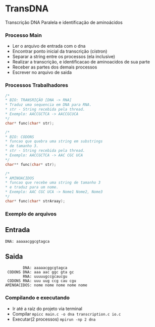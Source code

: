 # TransDNA
Transcrição DNA Paralela e identificação de aminoácidos

### Processo Main

- Ler o arquivo de entrada com o dna
- Encontrar ponto inicial da transcrição (cístron)
- Separar a string entre os processos (ela inclusive)
- Realizar a transcrição, e identificacao de aminoacidos de sua parte
- Receber as partes dos demais processos
- Escrever no arquivo de saida


### Processos Trabalhadores 

```C
/*
* BIO: TRANSRIÇÂO [DNA -> RNA]
* Traduz uma sequencia em DNA para RNA.
* str - String recebida pela thread.
* Exemplo: AACCGCTCA -> AACCGCUCA 
*/
char* func(char* str);
```

 
```C
/*
* BIO: CODONS
* funcao que quebra uma string em substrings
* de tamanho 3.
* str - String recebida pela thread.
* Exemplo: AACCGCTCA -> AAC CGC UCA 
*/
char** func(char* str);
```

```C
/*
* AMINOACIDOS
* funcao que recebe uma string de tamanho 3
* e traduz para um nome.
* Exemplo: AAC CGC UCA -> Nome1 Nome2, Nome3 
*/
char* func(char* strAraay);
```

### Exemplo de arquivos
Entrada
-
    DNA: aaaaacggcgtagca

Saida
-      
            DNA: aaaaacggcgtagca
     CODONS DNA: aaa aac ggc gta gc              
            RNA: uuuuugccgcaucgu
     CODONS RNA: uuu uug ccg cau cgu
    AMINOACIDOS: nome nome nome nome nome

### Compilando e executando
- Ir até a raíz do projeto via terminal
- Compilar `mpicc main.c -o dna transcription.c io.c`
- Executar(2 processos) `mpirun -np 2 dna`
